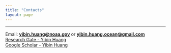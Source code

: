 ```yaml
---
title: "Contacts"
layout: page
---
```


---

Email:  **yibin.huang@noaa.gov** or **yibin.huang.ocean@gmail.com**
<br/>
[Research Gate - Yibin Huang](https://www.researchgate.net/profile/Yibin-Huang-6)
<br/>
[Google Scholar - Yibin Huang](https://scholar.google.com/citations?user=7BpJEq8AAAAJ&hl=en)


